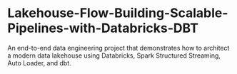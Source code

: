 # Lakehouse-Flow-Building-Scalable-Pipelines-with-Databricks-DBT
An end-to-end data engineering project that demonstrates how to architect a modern data lakehouse using Databricks, Spark Structured Streaming, Auto Loader, and dbt. 
